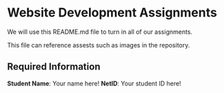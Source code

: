 # Website Development Assignments

We will use this README.md file to turn in all of our assignments.

This file can reference assests such as images in the repository.

## Required Information

**Student Name**:  Your name here!
**NetID**: Your student ID here!
